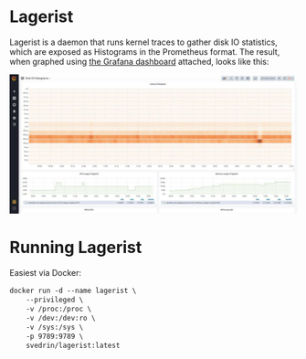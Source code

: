 # Lagerist

Lagerist is a daemon that runs kernel traces to gather disk IO statistics, which
are exposed as Histograms in the Prometheus format. The result, when graphed using
[the Grafana dashboard](grafana-dashboard.json) attached, looks like this:

![Histogram in Grafana](docs/photo_2019-10-11_16-06-16.jpg)

# Running Lagerist

Easiest via Docker:

```
docker run -d --name lagerist \
    --privileged \
    -v /proc:/proc \
    -v /dev:/dev:ro \
    -v /sys:/sys \
    -p 9789:9789 \
    svedrin/lagerist:latest
```
